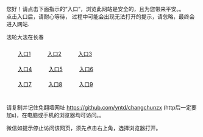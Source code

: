 您好！请点击下面指示的“入口”，浏览此网站是安全的，且为您带来平安。。 <br/>
点击入口后，请耐心等待， 过程中可能会出现无法打开的提示，请忽略，最终会进入网站. </br>

法轮大法在长春<br/>
<div style="padding:10px"><a style="margin:20px" target="_blank" href="https://d22ftt8qvzi4fo.cloudfront.net/2Qpsp?ropbhgj" id="ccLink1" rel="nofollow">入口1</a> <a target="_blank" style="margin:20px" href="https://d3rfomiawm7lrg.cloudfront.net/2Qpsp?fvxsbp" id="ccLink2" rel="nofollow">入口2</a> <a style="margin:20px" target="_blank" href="https://d32faibvt3dcgx.cloudfront.net/2Qpsp?nnquk" id="ccLink3" rel="nofollow">入口3</a></div>

<div style="padding:10px" ><a style="margin:20px" target="_blank" href="https://d22ftt8qvzi4fo.cloudfront.net/2Qpsp?ropbhgj" id="ccLink4" rel="nofollow">入口4</a> <a style="margin:20px" href="https://d3rfomiawm7lrg.cloudfront.net/2Qpsp?fvxsbp" target="_blank" id="ccLink5" rel="nofollow">入口5</a> <a style="margin:20px" href="https://d32faibvt3dcgx.cloudfront.net/2Qpsp?nnquk" target="_blank" id="ccLink6" rel="nofollow">入口6</a></div>

<div style="padding:10px"><a style="margin:20px" target="_blank" href="https://d22ftt8qvzi4fo.cloudfront.net/2Qpsp?ropbhgj" id="ccLink7" rel="nofollow">入口7</a> <a style="margin:20px" href="https://d3rfomiawm7lrg.cloudfront.net/2Qpsp?fvxsbp" target="_blank" id="ccLink8" rel="nofollow">入口8</a> <a style="margin:20px" target="_blank" href="https://d32faibvt3dcgx.cloudfront.net/2Qpsp?nnquk" id="ccLink9" rel="nofollow">入口9</a></div>

<br/>



请复制并记住免翻墙网址 https://github.com/yntd/changchunzx (http后一定要加s)，在电脑或手机的浏览器均可访问。。<br/>

微信如提示停止访问该网页，须先点击右上角，选择浏览器打开。
